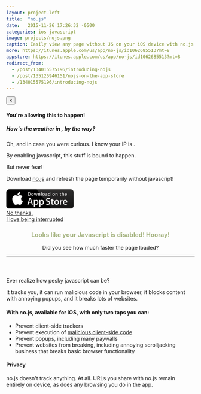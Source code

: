 ```yaml
---
layout: project-left
title:  "no.js"
date:   2015-11-26 17:26:32 -0500
categories: ios javascript
image: projects/nojs.png
caption: Easily view any page without JS on your iOS device with no.js. Easily debug your site, improve load times, or avoid pesky interruptions.
more: https://itunes.apple.com/us/app/no-js/id1062685513?mt=8
appstore: https://itunes.apple.com/us/app/no-js/id1062685513?mt=8
redirect_from:
  - /post/134015575196/introducing-nojs
  - /post/135125946151/nojs-on-the-app-store
  - /134015575196/introducing-nojs
---
```


<script src="/assets/scripts/projects/nojs/jquery.min.js"></script>
<script src="/assets/scripts/projects/nojs/bootstrap.min.js"></script>

<div class="row">
<div class="modal fade" tabindex="-1" role="dialog" id="annoying-popup">
  <div class="modal-dialog" role="document">
    <div class="modal-content">
      <div class="modal-header">
        <button type="button" class="close" data-dismiss="modal" aria-label="Close"><span aria-hidden="true">&times;</span></button>
        <h4 class="modal-title">You're allowing this to happen!</h4>
      </div>
      <div class="modal-body">
        <div id="ip-info">
          <h5>How's the weather in <strong id="address"></strong>, by the way?</h5>
          <p>Oh, and in case you were curious. I know your IP is <code id="ip"></code>.</p>
        </div>
        <p>By enabling javascript, this stuff is bound to happen.</p>
        <p>But never fear!</p>
        <p>Download <a href="{{ page.appstore }}">no.js</a> and refresh the page temporarily without javascript!</p>
        <div style="margin-top:20px;">
          <a href="{{ page.appstore }}"><img src="/assets/images/app-store.png" width="180px;"></a>
   	    </div>
      </div>
      <div class="modal-footer">
        <a href="#" data-dismiss="modal">No thanks,<br />I love being interrupted</a>
        <span style="display:none;" class="modal-sorry">Sorry. Javascript can do this too :(</span>
      </div>
    </div><!-- /.modal-content -->
  </div><!-- /.modal-dialog -->
</div><!-- /.modal -->
</div>

<noscript>
  <header class="post-header">
    <div class="row project-feature bottom-buffer" id="feature-{{ page.slug }}">
      <div class="col-md-10 col-md-offset-1">
        <h3 style="color:#a7b583">Looks like your Javascript is disabled! Hooray!</h3>
        <p>Did you see how much faster the page loaded?</p>
        <hr />
      </div>
    </div>
  </header>
</noscript>

Ever realize how pesky javascript can be?

It tracks you,
it can run malicious code in your browser,
it blocks content with annoying popups,
and it breaks lots of websites.

#### With no.js, available for iOS, with only two taps you can:

* Prevent client-side trackers
* Prevent execution of <a href="http://www.welivesecurity.com/2016/12/06/readers-popular-websites-targeted-stealthy-stegano-exploit-kit-hiding-pixels-malicious-ads/">malicious client-side code</a>
* Prevent popups, including many paywalls
* Prevent websites from breaking, including annoying scrolljacking business that breaks basic browser functionality

#### Privacy

no.js doesn't track anything. At all. URLs you share with no.js remain entirely on device, as does any browsing you do in the app.

<script type="text/javascript">

setTimeout(function() {
  $('#ip-info').hide();
  try {
    $.get("//ipinfo.io", function(response) {
      $("#ip").html(response.ip);
      $("#address").html(response.city + ", " + response.region);
      $('#ip-info').show();
    }, "jsonp");
  } catch(e) {}

  $('#annoying-popup').modal({});
  $('#annoying-popup .modal-footer a').hover(function(){
    $(this).fadeOut(function() { $('#annoying-popup .modal-footer .modal-sorry').fadeIn(); });
  });
}, 2000);
</script>
